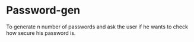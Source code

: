 # Password-gen
To generate n number of passwords and ask the user if he wants to check how secure his password is.
